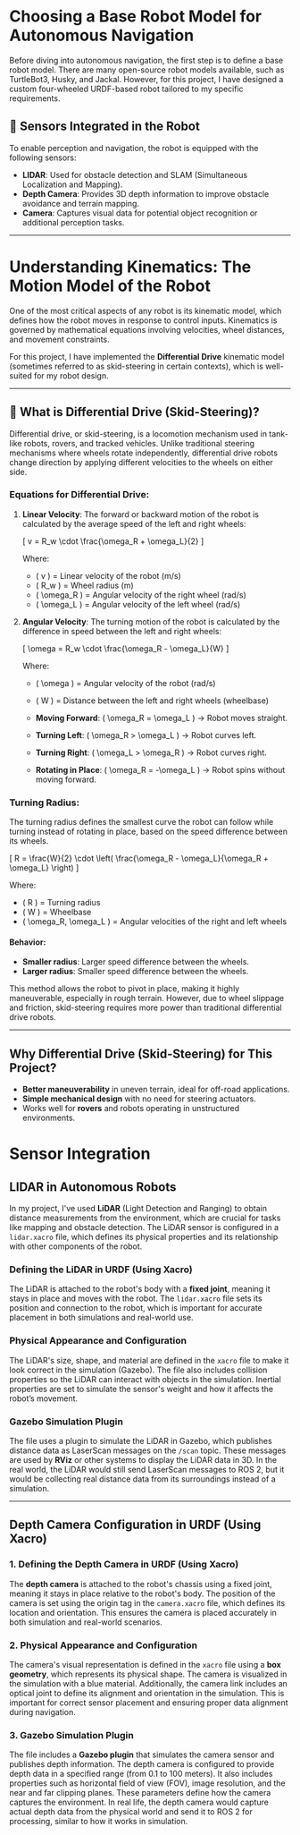 # Choosing a Base Robot Model for Autonomous Navigation

Before diving into autonomous navigation, the first step is to define a base robot model. There are many open-source robot models available, such as TurtleBot3, Husky, and Jackal. However, for this project, I have designed a custom four-wheeled URDF-based robot tailored to my specific requirements.

## 📌 Sensors Integrated in the Robot

To enable perception and navigation, the robot is equipped with the following sensors:
- **LIDAR**: Used for obstacle detection and SLAM (Simultaneous Localization and Mapping).
- **Depth Camera**: Provides 3D depth information to improve obstacle avoidance and terrain mapping.
- **Camera**: Captures visual data for potential object recognition or additional perception tasks.

---

# Understanding Kinematics: The Motion Model of the Robot

One of the most critical aspects of any robot is its kinematic model, which defines how the robot moves in response to control inputs. Kinematics is governed by mathematical equations involving velocities, wheel distances, and movement constraints.

For this project, I have implemented the **Differential Drive** kinematic model (sometimes referred to as skid-steering in certain contexts), which is well-suited for my robot design.

---

## 📌 What is Differential Drive (Skid-Steering)?

Differential drive, or skid-steering, is a locomotion mechanism used in tank-like robots, rovers, and tracked vehicles. Unlike traditional steering mechanisms where wheels rotate independently, differential drive robots change direction by applying different velocities to the wheels on either side.

### Equations for Differential Drive:

1. **Linear Velocity**: The forward or backward motion of the robot is calculated by the average speed of the left and right wheels:

   \[
   v = R_w \cdot \frac{\omega_R + \omega_L}{2}
   \]

   Where:
   - \( v \) = Linear velocity of the robot (m/s)
   - \( R_w \) = Wheel radius (m)
   - \( \omega_R \) = Angular velocity of the right wheel (rad/s)
   - \( \omega_L \) = Angular velocity of the left wheel (rad/s)

2. **Angular Velocity**: The turning motion of the robot is calculated by the difference in speed between the left and right wheels:

   \[
   \omega = R_w \cdot \frac{\omega_R - \omega_L}{W}
   \]

   Where:
   - \( \omega \) = Angular velocity of the robot (rad/s)
   - \( W \) = Distance between the left and right wheels (wheelbase)

   - **Moving Forward**: \( \omega_R = \omega_L \) → Robot moves straight.
   - **Turning Left**: \( \omega_R > \omega_L \) → Robot curves left.
   - **Turning Right**: \( \omega_L > \omega_R \) → Robot curves right.
   - **Rotating in Place**: \( \omega_R = -\omega_L \) → Robot spins without moving forward.

### Turning Radius:

The turning radius defines the smallest curve the robot can follow while turning instead of rotating in place, based on the speed difference between its wheels.

   \[
   R = \frac{W}{2} \cdot \left( \frac{\omega_R - \omega_L}{\omega_R + \omega_L} \right)
   \]

   Where:
   - \( R \) = Turning radius
   - \( W \) = Wheelbase
   - \( \omega_R, \omega_L \) = Angular velocities of the right and left wheels

#### Behavior:
- **Smaller radius**: Larger speed difference between the wheels.
- **Larger radius**: Smaller speed difference between the wheels.

This method allows the robot to pivot in place, making it highly maneuverable, especially in rough terrain. However, due to wheel slippage and friction, skid-steering requires more power than traditional differential drive robots.

---

## Why Differential Drive (Skid-Steering) for This Project?

- **Better maneuverability** in uneven terrain, ideal for off-road applications.
- **Simple mechanical design** with no need for steering actuators.
- Works well for **rovers** and robots operating in unstructured environments.


# Sensor Integration

## LIDAR in Autonomous Robots

In my project, I've used **LiDAR** (Light Detection and Ranging) to obtain distance measurements from the environment, which are crucial for tasks like mapping and obstacle detection. The LiDAR sensor is configured in a `lidar.xacro` file, which defines its physical properties and its relationship with other components of the robot.

### Defining the LiDAR in URDF (Using Xacro)
The LiDAR is attached to the robot's body with a **fixed joint**, meaning it stays in place and moves with the robot. The `lidar.xacro` file sets its position and connection to the robot, which is important for accurate placement in both simulations and real-world use.


### Physical Appearance and Configuration
The LiDAR's size, shape, and material are defined in the `xacro` file to make it look correct in the simulation (Gazebo). The file also includes collision properties so the LiDAR can interact with objects in the simulation. Inertial properties are set to simulate the sensor's weight and how it affects the robot’s movement.

### Gazebo Simulation Plugin
The file uses a plugin to simulate the LiDAR in Gazebo, which publishes distance data as LaserScan messages on the `/scan` topic. These messages are used by **RViz** or other systems to display the LiDAR data in 3D. In the real world, the LiDAR would still send LaserScan messages to ROS 2, but it would be collecting real distance data from its surroundings instead of a simulation.

---

## Depth Camera Configuration in URDF (Using Xacro)

### 1. Defining the Depth Camera in URDF (Using Xacro)
The **depth camera** is attached to the robot's chassis using a fixed joint, meaning it stays in place relative to the robot's body. The position of the camera is set using the origin tag in the `camera.xacro` file, which defines its location and orientation. This ensures the camera is placed accurately in both simulation and real-world scenarios.

### 2. Physical Appearance and Configuration
The camera's visual representation is defined in the `xacro` file using a **box geometry**, which represents its physical shape. The camera is visualized in the simulation with a blue material. Additionally, the camera link includes an optical joint to define its alignment and orientation in the simulation. This is important for correct sensor placement and ensuring proper data alignment during navigation.


### 3. Gazebo Simulation Plugin
The file includes a **Gazebo plugin** that simulates the camera sensor and publishes depth information. The depth camera is configured to provide depth data in a specified range (from 0.1 to 100 meters). It also includes properties such as horizontal field of view (FOV), image resolution, and the near and far clipping planes. These parameters define how the camera captures the environment. In real life, the depth camera would capture actual depth data from the physical world and send it to ROS 2 for processing, similar to how it works in simulation.

